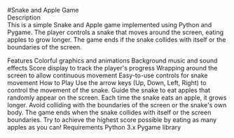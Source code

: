 #Snake and Apple Game
<br>
Description<br>
This is a simple Snake and Apple game implemented using Python and Pygame. The player controls a snake that moves around the screen, eating apples to grow longer. The game ends if the snake collides with itself or the boundaries of the screen.

Features
Colorful graphics and animations
Background music and sound effects
Score display to track the player's progress
Wrapping around the screen to allow continuous movement
Easy-to-use controls for snake movement
How to Play
Use the arrow keys (Up, Down, Left, Right) to control the movement of the snake.
Guide the snake to eat apples that randomly appear on the screen.
Each time the snake eats an apple, it grows longer.
Avoid colliding with the boundaries of the screen or the snake's own body.
The game ends when the snake collides with itself or the screen boundaries.
Try to achieve the highest score possible by eating as many apples as you can!
Requirements
Python 3.x
Pygame library
